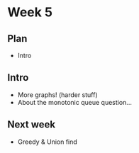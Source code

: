 # Week 5
## Plan
- Intro

## Intro
- More graphs! (harder stuff)
- About the monotonic queue question...

## Next week
- Greedy & Union find